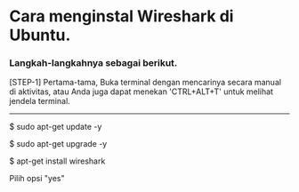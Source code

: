 # Cara menginstal Wireshark di Ubuntu.
### Langkah-langkahnya sebagai berikut.

<p>[STEP-1] Pertama-tama, Buka terminal dengan mencarinya secara manual di aktivitas, atau Anda juga dapat menekan 'CTRL+ALT+T' untuk melihat jendela terminal.</p><hr>
<p>$ sudo apt-get update -y</p>
<p>$ sudo apt-get upgrade -y</p>
<p>$ apt-get install wireshark</p>
<p>Pilih opsi "yes"</p>
